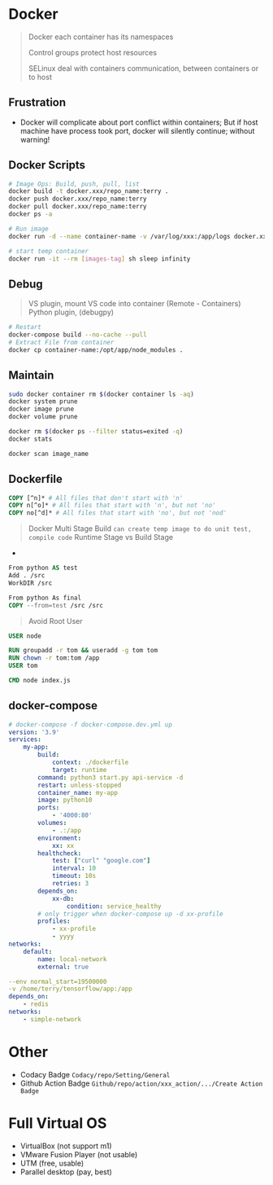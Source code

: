 # Docker
> Docker each container has its namespaces
> 
> Control groups protect host resources
> 
> SELinux  deal with containers communication, between containers or to host

## Frustration
- Docker will complicate about port conflict within containers; But if host machine have process took port, docker will silently continue; without warning!
## Docker Scripts
```bash
# Image Ops: Build, push, pull, list
docker build -t docker.xxx/repo_name:terry . 
docker push docker.xxx/repo_name:terry
docker pull docker.xxx/repo_name:terry
docker ps -a

# Run image
docker run -d --name container-name -v /var/log/xxx:/app/logs docker.xxx/repo-name:terry python3 start.py app-name --deploy --restart --net=host --env-file /xxx.config -e xxx=ggg

# start temp container
docker run -it --rm [images-tag] sh sleep infinity

```

## Debug
> VS plugin, mount VS code into container (Remote - Containers)
> Python plugin, (debugpy)

```bash
# Restart
docker-compose build --no-cache --pull
# Extract File from container
docker cp container-name:/opt/app/node_modules .
```

## Maintain
```bash
sudo docker container rm $(docker container ls -aq)
docker system prune
docker image prune
docker volume prune

docker rm $(docker ps --filter status=exited -q)
docker stats

docker scan image_name
```

## Dockerfile
```dockerfile
COPY [^n]* # All files that don't start with 'n'
COPY n[^o]* # All files that start with 'n', but not 'no' 
COPY no[^d]* # All files that start with 'no', but not 'nod'
```

> Docker Multi Stage Build `can create temp image to do unit test, compile code`
> Runtime Stage vs Build Stage

- 
```dockerfile
From python AS test
Add . /src
WorkDIR /src

From python As final
COPY --from=test /src /src
```

> Avoid Root User
```dockerfile
USER node

RUN groupadd -r tom && useradd -g tom tom
RUN chown -r tom:tom /app
USER tom

CMD node index.js
```

## docker-compose
```yaml
# docker-compose -f docker-compose.dev.yml up
version: '3.9'
services:
    my-app:
        build:
			context: ./dockerfile
			target: runtime
        command: python3 start.py api-service -d
		restart: unless-stopped
        container_name: my-app
        image: python10
        ports:
            - '4000:80'
        volumes:
            - .:/app
		environment:
			xx: xx
		healthcheck:
			test: ["curl" "google.com"]
			interval: 10
			timeout: 10s
			retries: 3
		depends_on:
			xx-db:
				condition: service_healthy
		# only trigger when docker-compose up -d xx-profile
		profiles:
			- xx-profile
			- yyyy
networks:
    default:
        name: local-network
		external: true

```

```yml
--env normal_start=19500000
-v /home/terry/tensorflow/app:/app
depends_on:
	- redis
networks:
	- simple-network
```

# Other
- Codacy Badge `Codacy/repo/Setting/General`
- Github Action Badge `Github/repo/action/xxx_action/.../Create Action Badge`

# Full Virtual OS
- VirtualBox (not support m1)
- VMware Fusion Player (not usable)
- UTM (free, usable)
- Parallel desktop (pay, best)